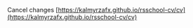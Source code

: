 
Cancel changes
[https://kalmyrzafx.github.io/rsschool-cv/cv](https://kalmyrzafx.github.io/rsschool-cv/cv)
